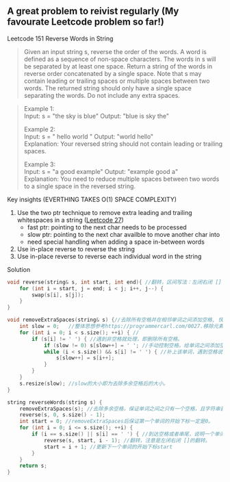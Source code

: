 ## A great problem to reivist regularly (My favourate Leetcode problem so far!)
Leetcode 151 Reverse Words in String

> Given an input string s, reverse the order of the words.
> A word is defined as a sequence of non-space characters. The words in s will be separated by at least one space.
> Return a string of the words in reverse order concatenated by a single space.
> Note that s may contain leading or trailing spaces or multiple spaces between two words. The returned string should only have a single space separating the words. Do not include any extra spaces.


> Example 1:  
> Input: s = "the sky is blue"
> Output: "blue is sky the"
>
> Example 2:  
> Input: s = "  hello world  "
> Output: "world hello"  
> Explanation: Your reversed string should not contain leading or trailing spaces.
>
>  Example 3:  
> Input: s = "a good   example"
> Output: "example good a"  
> Explanation: You need to reduce multiple spaces between two words to a single space in the reversed string.

Key insights (EVERTHING TAKES O(1) SPACE COMPLEXITY)
1. Use the two ptr technique to remove extra leading and trailing whitespaces in a string ([Leetcode 27](https://github.com/jyl-jyl/leetcode_fun/blob/main/problems/04_26_2025_linked_list_two_ptr.md))
    - fast ptr: pointing to the next char needs to be processed
    - slow ptr: pointing to the next char availble to move another char into
    - need special handling when adding a space in-between words
2. Use in-place reverse to reverse the string
3. Use in-place reverse to reverse each individual word in the string

Solution
```cpp
void reverse(string& s, int start, int end){ //翻转，区间写法：左闭右闭 []
    for (int i = start, j = end; i < j; i++, j--) {
        swap(s[i], s[j]);
    }
}

void removeExtraSpaces(string& s) {//去除所有空格并在相邻单词之间添加空格, 快慢指针。
    int slow = 0;   //整体思想参考https://programmercarl.com/0027.移除元素.html
    for (int i = 0; i < s.size(); ++i) { //
        if (s[i] != ' ') { //遇到非空格就处理，即删除所有空格。
            if (slow != 0) s[slow++] = ' '; //手动控制空格，给单词之间添加空格。slow != 0说明不是第一个单词，需要在单词前添加空格。
            while (i < s.size() && s[i] != ' ') { //补上该单词，遇到空格说明单词结束。
                s[slow++] = s[i++];
            }
        }
    }
    s.resize(slow); //slow的大小即为去除多余空格后的大小。
}

string reverseWords(string s) {
    removeExtraSpaces(s); //去除多余空格，保证单词之间之只有一个空格，且字符串首尾没空格。
    reverse(s, 0, s.size() - 1);
    int start = 0; //removeExtraSpaces后保证第一个单词的开始下标一定是0。
    for (int i = 0; i <= s.size(); ++i) {
        if (i == s.size() || s[i] == ' ') { //到达空格或者串尾，说明一个单词结束。进行翻转。
            reverse(s, start, i - 1); //翻转，注意是左闭右闭 []的翻转。
            start = i + 1; //更新下一个单词的开始下标start
        }
    }
    return s;
}
```
